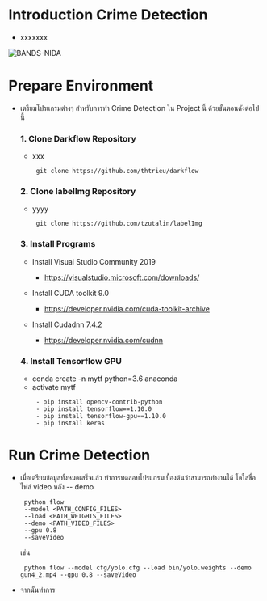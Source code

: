 # Introduction Crime Detection 
- xxxxxxx

![BANDS-NIDA](https://user-images.githubusercontent.com/25294734/59873745-dd78cd00-93c6-11e9-8b0f-21ca3926767c.png)



# Prepare Environment
- เตรียมโปรแกรมต่างๆ สำหรับการทำ Crime Detection ใน Project นี้ ด้วยขั้นตอนดังต่อไปนี้
  ### 1. Clone Darkflow Repository
  - xxx
     ```
      git clone https://github.com/thtrieu/darkflow
      ```

  ### 2. Clone labelImg Repository
  - yyyy
      ```
       git clone https://github.com/tzutalin/labelImg
      ```

  ### 3. Install Programs
  - Install Visual Studio Community 2019
    - https://visualstudio.microsoft.com/downloads/

  - Install CUDA toolkit 9.0
    - https://developer.nvidia.com/cuda-toolkit-archive

  - Install Cudadnn 7.4.2
    - https://developer.nvidia.com/cudnn

  ### 4. Install Tensorflow GPU
  - conda create -n mytf python=3.6 anaconda
  - activate mytf
     ```
      - pip install opencv-contrib-python
      - pip install tensorflow==1.10.0
      - pip install tensorflow-gpu==1.10.0
      - pip install keras
      ```

    
# Run Crime Detection
- เมื่อเตรียมข้อมูลทั้งหมดเสร็จแล้ว ทำการทดสอบโปรแกรมเบื้องต้นว่าสามารถทำงานได้ โดใส่ชื่อไฟล์ video หลัง -- demo
    ```
     python flow 
     --model <PATH_CONFIG_FILES> 
     --load <PATH_WEIGHTS_FILES> 
     --demo <PATH_VIDEO_FILES> 
     --gpu 0.8 
     --saveVideo
    ```
   เช่น
    ```
     python flow --model cfg/yolo.cfg --load bin/yolo.weights --demo gun4_2.mp4 --gpu 0.8 --saveVideo
    ```
- จากนั้นทำการ
